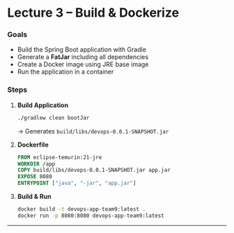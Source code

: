 # Lecture 3 – Build & Dockerize

### Goals
- Build the Spring Boot application with Gradle
- Generate a **FatJar** including all dependencies
- Create a Docker image using JRE base image
- Run the application in a container

### Steps
1. **Build Application**
   ```bash
   ./gradlew clean bootJar
   ```
   → Generates `build/libs/devops-0.0.1-SNAPSHOT.jar`

2. **Dockerfile**
   ```dockerfile
   FROM eclipse-temurin:21-jre
   WORKDIR /app
   COPY build/libs/devops-0.0.1-SNAPSHOT.jar app.jar
   EXPOSE 8080
   ENTRYPOINT ["java", "-jar", "app.jar"]
   ```

3. **Build & Run**
   ```bash
   docker build -t devops-app-team9:latest .
   docker run -p 8080:8080 devops-app-team9:latest
   ```
---